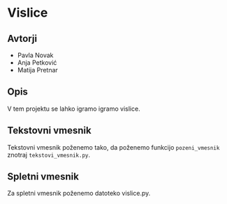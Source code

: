 # Vislice

## Avtorji

* Pavla Novak
* Anja Petković
* Matija Pretnar

## Opis

V tem projektu se lahko igramo igramo vislice. 
## Tekstovni vmesnik
Tekstovni vmesnik poženemo tako, da poženemo funkcijo `pozeni_vmesnik` znotraj `tekstovi_vmesnik.py`.
## Spletni vmesnik
Za spletni vmesnik poženemo datoteko vislice.py.
